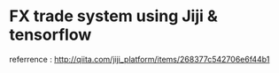 # FX trade system using Jiji & tensorflow

referrence : http://qiita.com/jiji_platform/items/268377c542706e6f44b1


